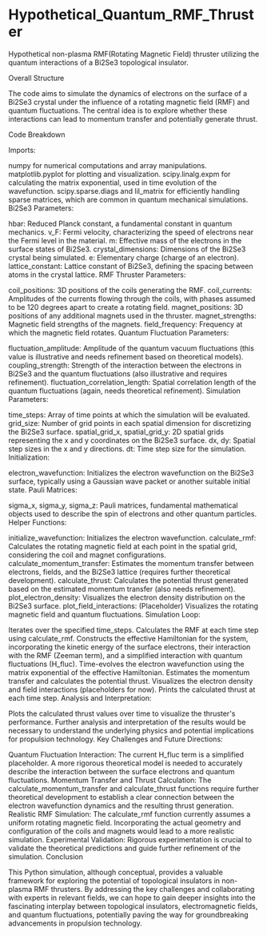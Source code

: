 # Hypothetical_Quantum_RMF_Thruster
Hypothetical non-plasma RMF(Rotating Magnetic Field) thruster utilizing the quantum interactions of a Bi2Se3 topological insulator.

Overall Structure

The code aims to simulate the dynamics of electrons on the surface of a Bi2Se3 crystal under the influence of a rotating magnetic field (RMF) and quantum fluctuations. The central idea is to explore whether these interactions can lead to momentum transfer and potentially generate thrust.

Code Breakdown

Imports:

numpy for numerical computations and array manipulations.
matplotlib.pyplot for plotting and visualization.
scipy.linalg.expm for calculating the matrix exponential, used in time evolution of the wavefunction.
scipy.sparse.diags and lil_matrix for efficiently handling sparse matrices, which are common in quantum mechanical simulations.
Bi2Se3 Parameters:

hbar: Reduced Planck constant, a fundamental constant in quantum mechanics.
v_F: Fermi velocity, characterizing the speed of electrons near the Fermi level in the material.
m: Effective mass of the electrons in the surface states of Bi2Se3.
crystal_dimensions: Dimensions of the Bi2Se3 crystal being simulated.
e: Elementary charge (charge of an electron).
lattice_constant: Lattice constant of Bi2Se3, defining the spacing between atoms in the crystal lattice.
RMF Thruster Parameters:

coil_positions: 3D positions of the coils generating the RMF.
coil_currents: Amplitudes of the currents flowing through the coils, with phases assumed to be 120 degrees apart to create a rotating field.
magnet_positions: 3D positions of any additional magnets used in the thruster.
magnet_strengths: Magnetic field strengths of the magnets.
field_frequency: Frequency at which the magnetic field rotates.
Quantum Fluctuation Parameters:

fluctuation_amplitude: Amplitude of the quantum vacuum fluctuations (this value is illustrative and needs refinement based on theoretical models).
coupling_strength: Strength of the interaction between the electrons in Bi2Se3 and the quantum fluctuations (also illustrative and requires refinement).
fluctuation_correlation_length: Spatial correlation length of the quantum fluctuations (again, needs theoretical refinement).
Simulation Parameters:

time_steps: Array of time points at which the simulation will be evaluated.
grid_size: Number of grid points in each spatial dimension for discretizing the Bi2Se3 surface.
spatial_grid_x, spatial_grid_y: 2D spatial grids representing the x and y coordinates on the Bi2Se3 surface.
dx, dy: Spatial step sizes in the x and y directions.
dt: Time step size for the simulation.
Initialization:

electron_wavefunction: Initializes the electron wavefunction on the Bi2Se3 surface, typically using a Gaussian wave packet or another suitable initial state.
Pauli Matrices:

sigma_x, sigma_y, sigma_z: Pauli matrices, fundamental mathematical objects used to describe the spin of electrons and other quantum particles.
Helper Functions:

initialize_wavefunction: Initializes the electron wavefunction.
calculate_rmf: Calculates the rotating magnetic field at each point in the spatial grid, considering the coil and magnet configurations.
calculate_momentum_transfer: Estimates the momentum transfer between electrons, fields, and the Bi2Se3 lattice (requires further theoretical development).
calculate_thrust: Calculates the potential thrust generated based on the estimated momentum transfer (also needs refinement).
plot_electron_density: Visualizes the electron density distribution on the Bi2Se3 surface.
plot_field_interactions: (Placeholder) Visualizes the rotating magnetic field and quantum fluctuations.
Simulation Loop:

Iterates over the specified time_steps.
Calculates the RMF at each time step using calculate_rmf.
Constructs the effective Hamiltonian for the system, incorporating the kinetic energy of the surface electrons, their interaction with the RMF (Zeeman term), and a simplified interaction with quantum fluctuations (H_fluc).
Time-evolves the electron wavefunction using the matrix exponential of the effective Hamiltonian.
Estimates the momentum transfer and calculates the potential thrust.
Visualizes the electron density and field interactions (placeholders for now).
Prints the calculated thrust at each time step.
Analysis and Interpretation:

Plots the calculated thrust values over time to visualize the thruster's performance.
Further analysis and interpretation of the results would be necessary to understand the underlying physics and potential implications for propulsion technology.
Key Challenges and Future Directions:

Quantum Fluctuation Interaction: The current H_fluc term is a simplified placeholder. A more rigorous theoretical model is needed to accurately describe the interaction between the surface electrons and quantum fluctuations.
Momentum Transfer and Thrust Calculation: The calculate_momentum_transfer and calculate_thrust functions require further theoretical development to establish a clear connection between the electron wavefunction dynamics and the resulting thrust generation.
Realistic RMF Simulation: The calculate_rmf function currently assumes a uniform rotating magnetic field. Incorporating the actual geometry and configuration of the coils and magnets would lead to a more realistic simulation.
Experimental Validation: Rigorous experimentation is crucial to validate the theoretical predictions and guide further refinement of the simulation.
Conclusion

This Python simulation, although conceptual, provides a valuable framework for exploring the potential of topological insulators in non-plasma RMF thrusters. By addressing the key challenges and collaborating with experts in relevant fields, we can hope to gain deeper insights into the fascinating interplay between topological insulators, electromagnetic fields, and quantum fluctuations, potentially paving the way for groundbreaking advancements in propulsion technology.
